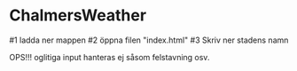 # ChalmersWeather

#1 ladda ner mappen
#2 öppna  filen "index.html"
#3 Skriv ner stadens namn

OPS!!! oglitiga input  hanteras ej såsom felstavning osv. 
